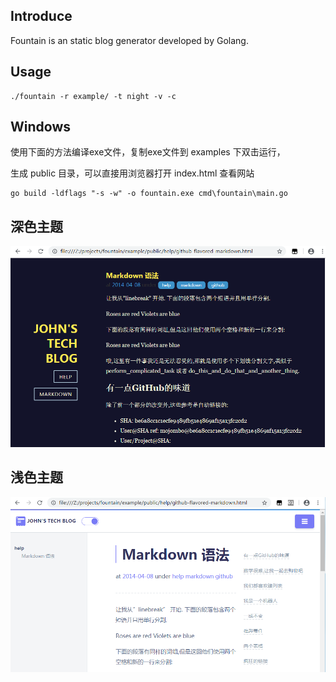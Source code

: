 ## Introduce

Fountain is an static blog generator developed by Golang.

## Usage

```
./fountain -r example/ -t night -v -c
```

## Windows

使用下面的方法编译exe文件，复制exe文件到 examples 下双击运行，

生成 public 目录，可以直接用浏览器打开 index.html 查看网站

```
go build -ldflags "-s -w" -o fountain.exe cmd\fountain\main.go
```

## 深色主题

![Dark theme](./example/themes/night/static/screen.png)

## 浅色主题

![Light theme](./example/themes/larecipe/static/screen.png)
